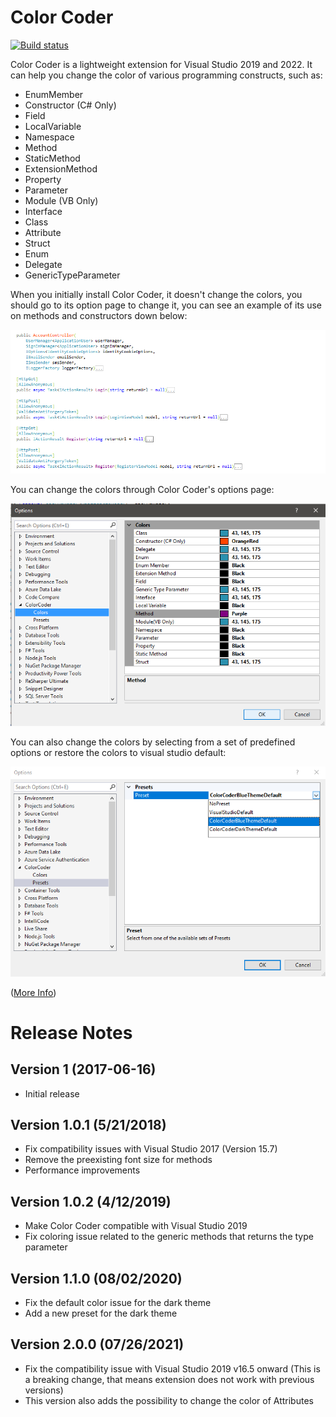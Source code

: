 # Color Coder
[![Build status](https://ci.appveyor.com/api/projects/status/vkftm32rfsm8rsv9?svg=true)](https://ci.appveyor.com/project/HamidMosalla/visualstudio-colorcoder)

Color Coder is a lightweight extension for Visual Studio 2019 and 2022. It can help you change the color of various programming constructs, such as:
      
* EnumMember          
* Constructor (C# Only)       
* Field               
* LocalVariable       
* Namespace           
* Method              
* StaticMethod        
* ExtensionMethod     
* Property            
* Parameter           
* Module (VB Only)              
* Interface           
* Class               
* Attribute 
* Struct              
* Enum                
* Delegate            
* GenericTypeParameter

When you initially install Color Coder, it doesn't change the colors, you should go to its option page to change it, you can see an example of its use on methods and constructors down below:

![Color Coder C Sharp](ColorCoder/Resources/ColorCoderCSharp.png)

You can change the colors through Color Coder's options page:

![Color Coder Option Page](ColorCoder/Resources/ColorCoderOptionPage.png)

You can also change the colors by selecting from a set of predefined options or restore the colors to visual studio default:

![Color Coder Option Page Preset](ColorCoder/Resources/ColorCoderOptionPagePreset.png)

([More Info](http://hamidmosalla.com/color-coder))


# Release Notes

## Version 1 (**2017-06-16**)
- Initial release

## Version 1.0.1 (**5/21/2018**)
- Fix compatibility issues with Visual Studio 2017 (Version 15.7)
- Remove the preexisting font size for methods
- Performance improvements

## Version 1.0.2 (**4/12/2019**)
- Make Color Coder compatible with Visual Studio 2019
- Fix coloring issue related to the generic methods that returns the type parameter

## Version 1.1.0 (**08/02/2020**)
- Fix the default color issue for the dark theme
- Add a new preset for the dark theme

## Version 2.0.0 (**07/26/2021**)
- Fix the compatibility issue with Visual Studio 2019 v16.5 onward (This is a breaking change, that means extension does not work with previous versions)
- This version also adds the possibility to change the color of Attributes
